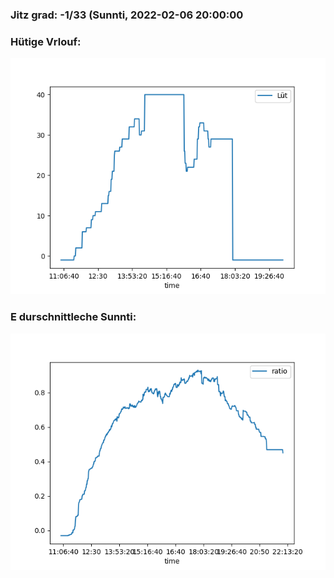 ### Jitz grad: -1/33 (Sunnti, 2022-02-06 20:00:00

### Hütige Vrlouf:
![Graph](Today.png)

### E durschnittleche Sunnti:
![Graph](Sunnti.png)